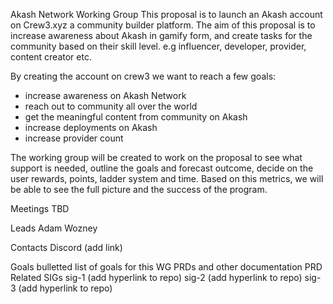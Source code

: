 Akash Network <Cre3> Working Group
This proposal is to launch an Akash account on Crew3.xyz a community builder platform. The aim of this proposal is to increase awareness about Akash in gamify form, and create tasks for the community based on their skill level. e.g influencer, developer, provider, content creator etc. 

By creating the account on crew3 we want to reach a few goals: 
- increase awareness on Akash Network 
- reach out to community all over the world
- get the meaningful content from community on Akash 
- increase deployments on Akash 
- increase provider count


The working group will be created to work on the proposal to see what support is needed, outline the goals and forecast outcome, decide on the user rewards, points, ladder system and time. Based on this metrics, we will be able to see the full picture and the success of the program. 
 


Meetings
TBD

Leads
Adam Wozney

Contacts
Discord (add link)

Goals
bulletted list
of goals for this WG
PRDs and other documentation
PRD
Related SIGs
sig-1 (add hyperlink to repo)
sig-2 (add hyperlink to repo)
sig-3 (add hyperlink to repo)

